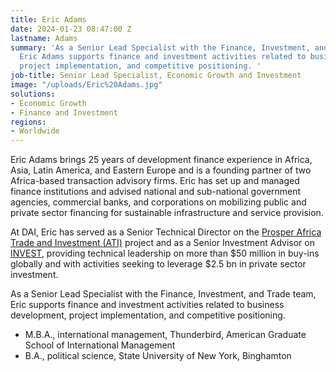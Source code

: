 ```yaml
---
title: Eric Adams
date: 2024-01-23 08:47:00 Z
lastname: Adams
summary: 'As a Senior Lead Specialist with the Finance, Investment, and Trade team,
  Eric Adams supports finance and investment activities related to business development,
  project implementation, and competitive positioning. '
job-title: Senior Lead Specialist, Economic Growth and Investment
image: "/uploads/Eric%20Adams.jpg"
solutions:
- Economic Growth
- Finance and Investment
regions:
- Worldwide
---
```


Eric Adams brings 25 years of development finance experience in Africa, Asia, Latin America, and Eastern Europe and is a founding partner of two Africa-based transaction advisory firms. Eric has set up and managed finance institutions and advised national and sub-national government agencies, commercial banks, and corporations on mobilizing public and private sector financing for sustainable infrastructure and service provision. 

At DAI, Eric has served as a Senior Technical Director on the [Prosper Africa Trade and Investment (ATI)](https://www.dai.com/our-work/projects/africa-trade-and-investment-ati-activity) project and as a Senior Investment Advisor on [INVEST](https://www.dai.com/our-work/projects/worldwide-the-invest-project), providing technical leadership on more than $50 million in buy-ins globally and with activities seeking to leverage $2.5 bn in private sector investment. 

As a Senior Lead Specialist with the Finance, Investment, and Trade team, Eric supports finance and investment activities related to business development, project implementation, and competitive positioning. 

* M.B.A., international management, Thunderbird, American Graduate School of International Management
* B.A., political science, State University of New York, Binghamton